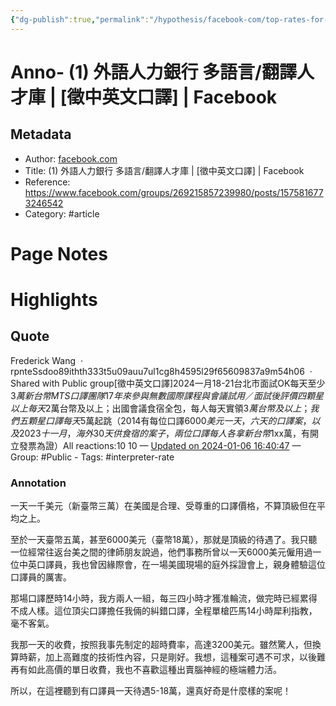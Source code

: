 ```yaml
---
{"dg-publish":true,"permalink":"/hypothesis/facebook-com/top-rates-for-an-interpreter/","noteIcon":"2"}
---
```



# Anno- (1) 外語人力銀行 多語言/翻譯人才庫 | [徵中英文口譯] | Facebook

## Metadata
- Author: [facebook.com]()
- Title: (1) 外語人力銀行 多語言/翻譯人才庫 | [徵中英文口譯] | Facebook
- Reference: https://www.facebook.com/groups/269215857239980/posts/1575816773246542
- Category: #article

# Page Notes
# Highlights
## Quote
Frederick Wang  · rpnteSsdoo89ithth333t5u09auu7ul1cg8h4595l29f65609837a9m54h06  · Shared with Public group[徵中英文口譯]2024一月18-21台北市面試OK每天至少$3萬新台幣MTS口譯團隊17年來參與無數國際課程與會議試用／面試後評價四顆星以上每天$2萬台幣及以上；出國會議食宿全包，每人每天實領$3萬台幣及以上；我們五顆星口譯每天$5萬起跳（2014有每位口譯$6000美元一天，六天的口譯案，以及2023十一月，海外30天供食宿的案子，兩位口譯每人各拿新台幣$1xx萬，有開立發票為證）All reactions:10 10 
— [Updated on 2024-01-06 16:40:47](https://hyp.is/oh2ZhKzzEe6jXgNdywAynw/www.facebook.com/groups/269215857239980/posts/1575816773246542) — Group: #Public
    - Tags:  #interpreter-rate 
    
### Annotation
一天一千美元（新臺幣三萬）在美國是合理、受尊重的口譯價格，不算頂級但在平均之上。

至於一天臺幣五萬，甚至6000美元（臺幣18萬），那就是頂級的待遇了。我只聽一位經常往返台美之間的律師朋友說過，他們事務所曾以一天6000美元僱用過一位中英口譯員，我也曾因緣際會，在一場美國現場的庭外採證會上，親身體驗這位口譯員的厲害。

那場口譯歷時14小時，我方兩人一組，每三四小時才獲准輪流，做完時已經累得不成人樣。這位頂尖口譯擔任我倆的糾錯口譯，全程單槍匹馬14小時犀利指教，毫不客氣。

我那一天的收費，按照我事先制定的超時費率，高達3200美元。雖然驚人，但換算時薪，加上高難度的技術性內容，只是剛好。我想，這種案可遇不可求，以後難再有如此高價的單日收費，我也不喜歡這種出賣腦神經的極端體力活。

所以，在這裡聽到有口譯員一天待遇5-18萬，還真好奇是什麼樣的案呢！



